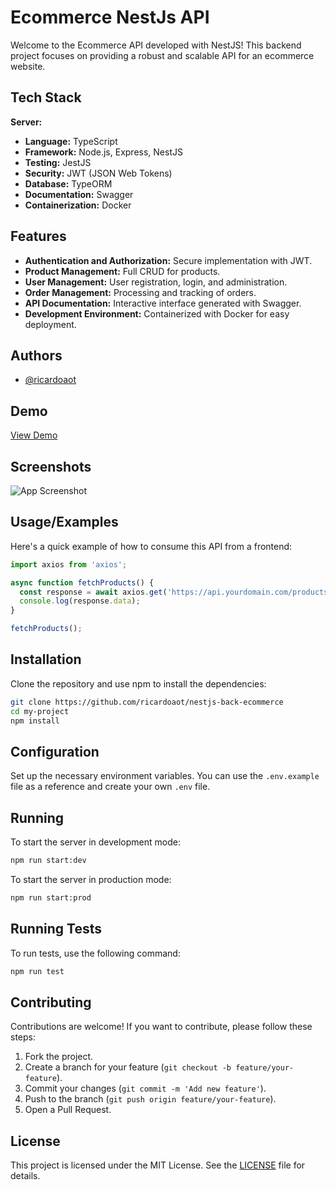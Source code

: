 # Ecommerce NestJs API

Welcome to the Ecommerce API developed with NestJS! This backend project focuses on providing a robust and scalable API for an ecommerce website.

## Tech Stack

**Server:** 
- **Language:** TypeScript
- **Framework:** Node.js, Express, NestJS
- **Testing:** JestJS
- **Security:** JWT (JSON Web Tokens)
- **Database:** TypeORM
- **Documentation:** Swagger
- **Containerization:** Docker

## Features

- **Authentication and Authorization:** Secure implementation with JWT.
- **Product Management:** Full CRUD for products.
- **User Management:** User registration, login, and administration.
- **Order Management:** Processing and tracking of orders.
- **API Documentation:** Interactive interface generated with Swagger.
- **Development Environment:** Containerized with Docker for easy deployment.

## Authors

- [@ricardoaot](https://www.github.com/ricardoaot)

## Demo

[View Demo](#) <!-- Insert your demo link here -->

## Screenshots

![App Screenshot](https://via.placeholder.com/468x300?text=App+Screenshot+Here)

## Usage/Examples

Here's a quick example of how to consume this API from a frontend:

```typescript
import axios from 'axios';

async function fetchProducts() {
  const response = await axios.get('https://api.yourdomain.com/products');
  console.log(response.data);
}

fetchProducts();
```

## Installation

Clone the repository and use npm to install the dependencies:

```bash
git clone https://github.com/ricardoaot/nestjs-back-ecommerce
cd my-project
npm install
```

## Configuration

Set up the necessary environment variables. You can use the `.env.example` file as a reference and create your own `.env` file.

## Running

To start the server in development mode:

```bash
npm run start:dev
```

To start the server in production mode:

```bash
npm run start:prod
```

## Running Tests

To run tests, use the following command:

```bash
npm run test
```

## Contributing

Contributions are welcome! If you want to contribute, please follow these steps:

1. Fork the project.
2. Create a branch for your feature (`git checkout -b feature/your-feature`).
3. Commit your changes (`git commit -m 'Add new feature'`).
4. Push to the branch (`git push origin feature/your-feature`).
5. Open a Pull Request.

## License

This project is licensed under the MIT License. See the [LICENSE](LICENSE) file for details.

